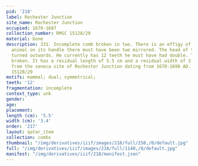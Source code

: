 ```yaml
---
pid: '218'
label: Rochester Junction
site_name: Rochester Junction
occupied: 1670-1687
collection_number: RMSC 15128/29
material: bone
description: 331. Incomplete comb broken in two. There is an effigy of an indeterminate
  animal on its handle there must have been two mirrored. The head of the animal is
  turned outwards. He currently has 12 teeth he must have had double. They are all
  broken. It has a residual length of 5.5 cm and a residual width of 3.4 cm. It comes
  from the seneca site of Rochester Junction dating from 1670-1690 AD. J.-C. (RMSC
  15128/29
motifs: mammal; dual; symmetrical;
teeth: '12'
fragmentation: incomplete
context_type: unk
gender:
age:
placement:
length (cm): '5.5'
width (cm): '3.4'
order: '217'
layout: qatar_item
collection: combs
thumbnail: "/img/derivatives/iiif/images/218/full/250,/0/default.jpg"
full: "/img/derivatives/iiif/images/218/full/1140,/0/default.jpg"
manifest: "/img/derivatives/iiif/218/manifest.json"
---
```

